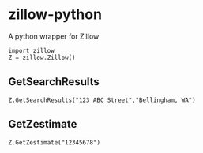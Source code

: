 # zillow-python
A python wrapper for Zillow

```
import zillow
Z = zillow.Zillow()
```

## GetSearchResults
`Z.GetSearchResults("123 ABC Street","Bellingham, WA")`

## GetZestimate
`Z.GetZestimate("12345678")`
